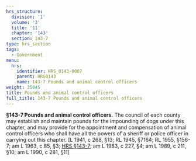 ```yaml
---
hrs_structure:
  division: '1'
  volume: '3'
  title: '11'
  chapter: '143'
  section: 143-7
type: hrs_section
tags:
  - Government
menu:
  hrs:
    identifier: HRS_0143-0007
    parent: HRS0143
    name: 143-7 Pounds and animal control officers
weight: 35045
title: Pounds and animal control officers
full_title: 143-7 Pounds and animal control officers
---
```

**§143-7 Pounds and animal control officers.** The council of each county may establish and maintain pounds for the impounding of dogs under this chapter, and may provide for the appointment and compensation of animal control officers who shall have all the powers of a sheriff or police officer in carrying out this chapter. [L 1941, c 268, §13; RL 1945, §7164; RL 1955, §156-7; am L 1963, c 85, §3; [HRS §143-7](/title-11/chapter-143/section-143-7/); am L 1983, c 227, §4; am L 1989, c 211, §10; am L 1990, c 281, §11]